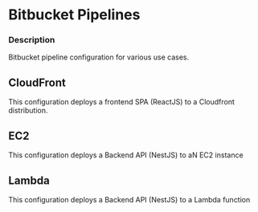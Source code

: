 # Bitbucket Pipelines
### Description 
Bitbucket pipeline configuration for various use cases.  

## CloudFront 
This configuration deploys a frontend SPA (ReactJS) to a Cloudfront distribution.   

## EC2 
This configuration deploys a Backend API (NestJS) to  aN EC2 instance 

## Lambda 
This configuration deploys a Backend API (NestJS) to a Lambda function 
